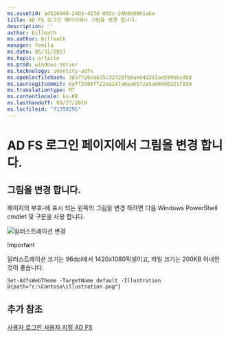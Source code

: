 ```yaml
---
ms.assetid: a4526500-24b3-423d-805c-24b0d8061aba
title: AD FS 로그인 페이지에서 그림을 변경 합니다.
description: ''
author: billmath
ms.author: billmath
manager: femila
ms.date: 05/31/2017
ms.topic: article
ms.prod: windows-server
ms.technology: identity-adfs
ms.openlocfilehash: 3da7726ca625c32728fb0ae64d291ae599b6cd8d
ms.sourcegitcommit: 6aff3d88ff22ea141a6ea6572a5ad8dd6321f199
ms.translationtype: MT
ms.contentlocale: ko-KR
ms.lasthandoff: 09/27/2019
ms.locfileid: "71358295"
---
```

# <a name="change-the-illustration-on-the-ad-fs-sign-in-page"></a>AD FS 로그인 페이지에서 그림을 변경 합니다.

## <a name="change-the-illustration"></a>그림을 변경 합니다.  


페이지의 부호\-에 표시 되는 왼쪽의 그림을 변경 하려면 다음 Windows PowerShell cmdlet 및 구문을 사용 합니다.  

![일러스트레이션 변경](media/AD-FS-user-sign-in-customization/ADFS_Blue_Custom2.png)
  
> [!IMPORTANT]  
> 일러스트레이션 크기는 96dpi에서 1420x1080픽셀이고, 파일 크기는 200KB 이내인 것이 좋습니다.  
  
 
    Set-AdfsWebTheme -TargetName default -Illustration @{path="c:\Contoso\illustration.png"}  

## <a name="additional-references"></a>추가 참조 
[사용자 로그인 사용자 지정 AD FS](AD-FS-user-sign-in-customization.md)  
  
  
